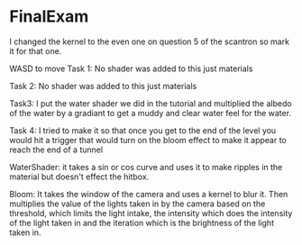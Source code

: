 # FinalExam
 
 I changed the kernel to the even one on question 5 of the scantron so mark it for that one. 
 
 
 WASD to move
 Task 1:
 No shader was added to this just materials
 
 Task 2:
 No shader was added to this just materials
 
 Task3:
 I put the water shader we did in the tutorial and multiplied the albedo of the water by a gradiant to get a muddy and clear water feel for the water.


Task 4: 
I tried to make it so that once you get to the end of the level you would hit a trigger that would turn on the bloom effect to make it appear to reach the end of a tunnel

WaterShader:
it takes a sin or cos curve and uses it to make ripples in the material but doesn't effect the hitbox. 

Bloom:
It takes the window of the camera and uses a kernel to blur it. Then multiplies the value of the lights taken in by the camera based on the threshold, which limits the light intake, the intensity which does the intensity of the light taken in and the iteration which is the brightness of the light taken in. 
